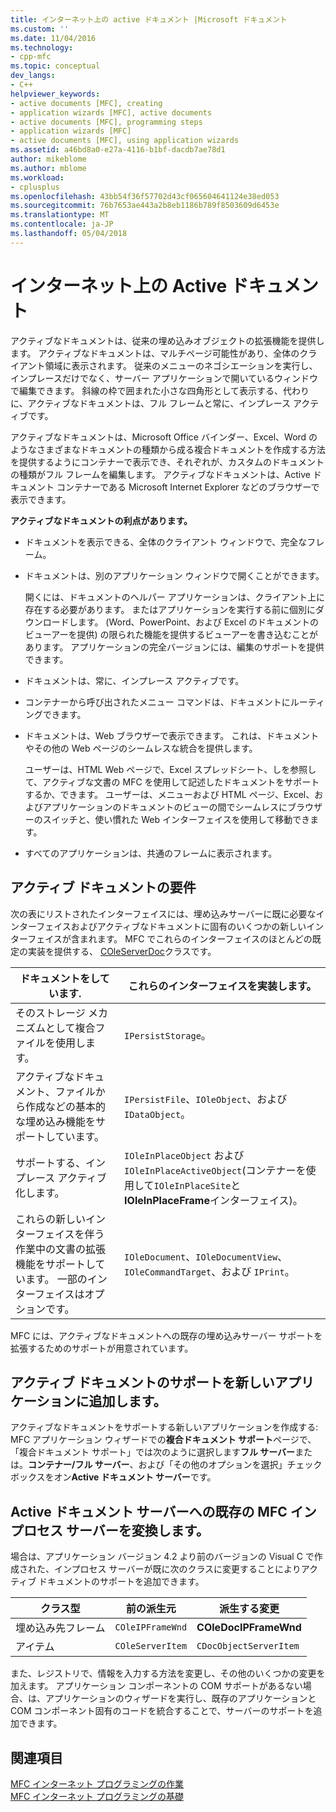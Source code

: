 ```yaml
---
title: インターネット上の active ドキュメント |Microsoft ドキュメント
ms.custom: ''
ms.date: 11/04/2016
ms.technology:
- cpp-mfc
ms.topic: conceptual
dev_langs:
- C++
helpviewer_keywords:
- active documents [MFC], creating
- application wizards [MFC], active documents
- active documents [MFC], programming steps
- application wizards [MFC]
- active documents [MFC], using application wizards
ms.assetid: a46bd8a0-e27a-4116-b1bf-dacdb7ae78d1
author: mikeblome
ms.author: mblome
ms.workload:
- cplusplus
ms.openlocfilehash: 43bb54f36f57702d43cf065604641124e38ed053
ms.sourcegitcommit: 76b7653ae443a2b8eb1186b789f8503609d6453e
ms.translationtype: MT
ms.contentlocale: ja-JP
ms.lasthandoff: 05/04/2018
---
```

# <a name="active-documents-on-the-internet"></a>インターネット上の Active ドキュメント
アクティブなドキュメントは、従来の埋め込みオブジェクトの拡張機能を提供します。 アクティブなドキュメントは、マルチページ可能性があり、全体のクライアント領域に表示されます。 従来のメニューのネゴシエーションを実行し、インプレースだけでなく、サーバー アプリケーションで開いているウィンドウで編集できます。 斜線の枠で囲まれた小さな四角形として表示する、代わりに、アクティブなドキュメントは、フル フレームと常に、インプレース アクティブです。  
  
 アクティブなドキュメントは、Microsoft Office バインダー、Excel、Word のようなさまざまなドキュメントの種類から成る複合ドキュメントを作成する方法を提供するようにコンテナーで表示でき、それぞれが、カスタムのドキュメントの種類がフル フレームを編集します。 アクティブなドキュメントは、Active ドキュメント コンテナーである Microsoft Internet Explorer などのブラウザーで表示できます。  
  
 **アクティブなドキュメントの利点があります。**  
  
-   ドキュメントを表示できる、全体のクライアント ウィンドウで、完全なフレーム。  
  
-   ドキュメントは、別のアプリケーション ウィンドウで開くことができます。  
  
     開くには、ドキュメントのヘルパー アプリケーションは、クライアント上に存在する必要があります。 またはアプリケーションを実行する前に個別にダウンロードします。 (Word、PowerPoint、および Excel のドキュメントのビューアーを提供) の限られた機能を提供するビューアーを書き込むことがあります。 アプリケーションの完全バージョンには、編集のサポートを提供できます。  
  
-   ドキュメントは、常に、インプレース アクティブです。  
  
-   コンテナーから呼び出されたメニュー コマンドは、ドキュメントにルーティングできます。  
  
-   ドキュメントは、Web ブラウザーで表示できます。 これは、ドキュメントやその他の Web ページのシームレスな統合を提供します。  
  
     ユーザーは、HTML Web ページで、Excel スプレッドシート、しを参照して、アクティブな文書の MFC を使用して記述したドキュメントをサポートするか、できます。 ユーザーは、メニューおよび HTML ページ、Excel、およびアプリケーションのドキュメントのビューの間でシームレスにブラウザーのスイッチと、使い慣れた Web インターフェイスを使用して移動できます。  
  
-   すべてのアプリケーションは、共通のフレームに表示されます。  
  
## <a name="requirements-for-active-documents"></a>アクティブ ドキュメントの要件  
 次の表にリストされたインターフェイスには、埋め込みサーバーに既に必要なインターフェイスおよびアクティブなドキュメントに固有のいくつかの新しいインターフェイスが含まれます。 MFC でこれらのインターフェイスのほとんどの既定の実装を提供する、 [COleServerDoc](../mfc/reference/coleserverdoc-class.md)クラスです。  
  
|ドキュメントをしています.|これらのインターフェイスを実装します。|  
|-------------------------|---------------------------------|  
|そのストレージ メカニズムとして複合ファイルを使用します。|`IPersistStorage`。|  
|アクティブなドキュメント、ファイルから作成などの基本的な埋め込み機能をサポートしています。|`IPersistFile`、`IOleObject`、および `IDataObject`。|  
|サポートする、インプレース アクティブ化します。|`IOleInPlaceObject` および`IOleInPlaceActiveObject`(コンテナーを使用して`IOleInPlaceSite`と**IOleInPlaceFrame**インターフェイス)。|  
|これらの新しいインターフェイスを伴う作業中の文書の拡張機能をサポートしています。 一部のインターフェイスはオプションです。|`IOleDocument`、`IOleDocumentView`、`IOleCommandTarget`、および `IPrint`。|  
  
 MFC には、アクティブなドキュメントへの既存の埋め込みサーバー サポートを拡張するためのサポートが用意されています。  
  
## <a name="add-active-document-support-to-a-new-application"></a>アクティブ ドキュメントのサポートを新しいアプリケーションに追加します。  
 アクティブなドキュメントをサポートする新しいアプリケーションを作成する: MFC アプリケーション ウィザードでの**複合ドキュメント サポート**ページで、「複合ドキュメント サポート」では次のように選択します**フル サーバー**または。**コンテナー/フル サーバー**、および「その他のオプションを選択」チェック ボックスをオン**Active ドキュメント サーバー**です。  
  
##  <a name="_core_convert_an_existing_mfc_in.2d.process_server_to_an_activex_document_server"></a> Active ドキュメント サーバーへの既存の MFC インプロセス サーバーを変換します。  
 場合は、アプリケーション バージョン 4.2 より前のバージョンの Visual C で作成された、インプロセス サーバーが既に次のクラスに変更することによりアクティブ ドキュメントのサポートを追加できます。  
  
|クラス型|前の派生元|派生する変更|  
|----------------|---------------------------|---------------------------|  
|埋め込み先フレーム|`COleIPFrameWnd`|**COleDocIPFrameWnd**|  
|アイテム|`COleServerItem`|`CDocObjectServerItem`|  
  
 また、レジストリで、情報を入力する方法を変更し、その他のいくつかの変更を加えます。 アプリケーション コンポーネントの COM サポートがあるない場合、は、アプリケーションのウィザードを実行し、既存のアプリケーションと COM コンポーネント固有のコードを統合することで、サーバーのサポートを追加できます。  
  
## <a name="see-also"></a>関連項目  
 [MFC インターネット プログラミングの作業](../mfc/mfc-internet-programming-tasks.md)   
 [MFC インターネット プログラミングの基礎](../mfc/mfc-internet-programming-basics.md)

